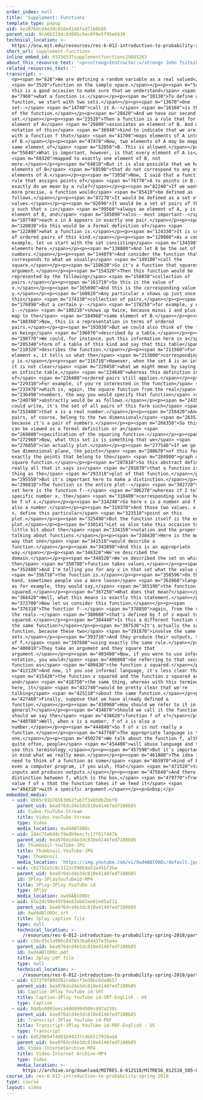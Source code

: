 ```yaml
---
order_index: null
title: 'Supplement: Functions'
template_type: popup
uid: bea976dcd4e3dc810e4146fed7180b05
parent_uid: 9ca6b310dc93095c9ac0f0e5f95e6930
technical_location: >-
  https://ocw.mit.edu/resources/res-6-012-introduction-to-probability-spring-2018/part-i-the-fundamentals/supplement-functions
short_url: supplement-functions
inline_embed_id: 65256537supplementfunctions19845263
about_this_resource_text: '<p><strong>Instructor:</strong> John Tsitsiklis</p>'
related_resources_text: ''
transcript: >-
  <p><span m="620">We are defining a random variable as a real valued</span>
  <span m="3520">function on the sample space.</span></p><p><span m="5430">So
  this is a good occasion to make sure that we understand</span> <span
  m="7960">what a function is.</span></p><p><span m="10130">To define a
  function, we start with two sets.</span></p><p><span m="13670">One
  set--</span> <span m="14740">call it A--</span> <span m="16160">is the domain
  of the function.</span></p><p><span m="20420">And we have our second
  set.</span></p><p><span m="23520">Then a function is a rule that for any
  element of A</span> <span m="29800">associates an element of B. And we use a
  notation of this</span> <span m="36940">kind to indicate that we are dealing
  with a function f that</span> <span m="41700">maps elements of A into elements
  of B.</span></p><p><span m="47470">Now, two elements of A may be mapped to the
  same element of</span> <span m="52050">B. This is allowed.</span></p><p><span
  m="55640">What is important, however, is that every element of A is</span>
  <span m="60320">mapped to exactly one element of B, not
  more.</span></p><p><span m="64810">But it is also possible that we have some
  elements of B</span> <span m="68590">that do not correspond to any of the
  elements of A.</span></p><p><span m="73050">Now, I said that a function is a
  rule that assigns points of</span> <span m="76770">A to points in B. But what
  exactly do we mean by a rule?</span></p><p><span m="82240">If we want to be
  more precise, a function would</span> <span m="85410">be defined as
  follows.</span></p><p><span m="87270">It would be defined as a set of pairs of
  values.</span></p><p><span m="92690">It would be a set of pairs of the form x,
  y such that x is</span> <span m="99560">always an element of A, y is always an
  element of B, and</span> <span m="105890">also-- most important--</span> <span
  m="107740">each x in A appears in exactly one pair.</span></p><p><span
  m="120030">So this would be a formal definition of</span> <span
  m="122890">what a function is.</span></p><p><span m="124330">It is collection
  of ordered pairs of this kind.</span></p><p><span m="129000">As a concrete
  example, let us start with the set consisting</span> <span m="134590">of these
  elements here.</span></p><p><span m="138880">And let B be the set of real
  numbers.</span></p><p><span m="144079">And consider the function that
  corresponds to what we usually</span> <span m="149100">call the
  square.</span></p><p><span m="150610">So it's a function that squares its
  argument.</span></p><p><span m="154320">Then this function would be
  represented by the following</span> <span m="158030">collection of
  pairs.</span></p><p><span m="161710">So this is the value of
  x.</span></p><p><span m="165690">And this is the corresponding value of
  y.</span></p><p><span m="168820">Any particular x shows up just once in
  this</span> <span m="174130">collection of pairs.</span></p><p><span
  m="176890">But a certain y--</span> <span m="178250">for example, y equal to
  1--</span> <span m="180210">shows up twice, because minus 1 and plus 1 both
  map to the</span> <span m="184960">same element of B.</span></p><p><span
  m="188360">Now, this is a representation in terms of ordered
  pairs.</span></p><p><span m="193030">But we could also think of the function
  as being</span> <span m="196070">described by a table.</span></p><p><span
  m="198770">We could, for instance, put this information here in a</span> <span
  m="205340">form of a table of this kind and say that this table</span> <span
  m="210320">describes the function.</span></p><p><span m="211560">For any
  element x, it tells us what the</span> <span m="213800">corresponding element
  y is.</span></p><p><span m="216710">However, when the set A is an infinite set
  it is not clear</span> <span m="220450">what we might mean by saying a table,
  an infinite table,</span> <span m="224640">whereas this definition in terms
  of</span> <span m="226480">ordered pairs still applies.</span></p><p><span
  m="229310">For example, if you're interested in the function</span> <span
  m="233470">which is, again, the square function from the real</span> <span
  m="236490">numbers, the way you would specify that function</span> <span
  m="240790">abstractly would be as follows.</span></p><p><span m="243540">You
  could write, it's the set of all pairs of this form such</span> <span
  m="253480">that x is a real number.</span></p><p><span m="258420">And now such
  pairs, of course, belong to the two dimensional</span> <span m="263530">plane
  because it's a pair of numbers.</span></p><p><span m="266350">So this set here
  can be viewed as a formal definition or a</span> <span
  m="269880">specification of the squaring function.</span></p><p><span
  m="272960">Now, what this set is is something that we</span> <span
  m="276050">can actually plot.</span></p><p><span m="277540">If we go in the
  two dimensional plane, the points</span> <span m="280670">of this form are
  exactly the points that belong to the</span> <span m="284980">graph of the
  square function.</span></p><p><span m="287810">So this abstract definition,
  really all that it says is</span> <span m="291070">that a function is the same
  thing as the</span> <span m="293310">plot of that function.</span></p><p><span
  m="295550">But it's important here to make a distinction.</span></p><p><span
  m="298810">The function is the entire plot--</span> <span m="302720">so this
  set here is the function f--</span> <span m="306270">whereas if I tell you a
  specific number x, the</span> <span m="310400">corresponding value here would
  be f of x.</span></p><p><span m="314240">So here x is a number and f of x is
  also a number.</span></p><p><span m="319370">And those two values, x and f of
  x, define this particular</span> <span m="323510">point on this
  plot.</span></p><p><span m="325490">But the function itself is the entire
  plot.</span></p><p><span m="330141">Let us also take this occasion to talk a
  little bit about the</span> <span m="334159">notation and the proper way of
  talking about functions.</span></p><p><span m="338430">Here is the most common
  way that one</span> <span m="341510">would describe a
  function.</span></p><p><span m="343890">And this is an appropriate
  way.</span></p><p><span m="346320">We've described the
  domain.</span></p><p><span m="348520">We've described the set on which
  the</span> <span m="350780">function takes values.</span></p><p><span
  m="352480">And I'm telling you for any x in that set what the value of</span>
  <span m="356710">the function is.</span></p><p><span m="358596">On the other
  hand, sometimes people use a more loose</span> <span m="362060">language, such
  as for example, they would say,</span> <span m="365190">the function x
  squared.</span></p><p><span m="367250">What does that mean?</span></p><p><span
  m="368420">Well, what this means is exactly this statement.</span></p><p><span
  m="373700">Now let us consider this function.</span></p><p><span
  m="376310">The function f--</span> <span m="378850">again, from the reals to
  the reals--</span> <span m="380660">that's defined by f of z equal to z
  squared.</span></p><p><span m="384440">Is this a different function or is it
  the same function?</span></p><p><span m="387530">It's actually the same
  function, because these two</span> <span m="391870">involve the same
  sets.</span></p><p><span m="393710">And they produce their outputs, the values
  of f,</span> <span m="397680">using exactly the same rule.</span></p><p><span
  m="400010">They take an argument and they square that
  argument.</span></p><p><span m="403480">Now, if you were to use informal
  notation, you would</span> <span m="406860">be referring to that second
  function as</span> <span m="409430">the function z squared.</span></p><p><span
  m="412120">And now, if you use informal language, it's less clear that</span>
  <span m="415420">the function x squared and the function z squared are one
  and</span> <span m="418750">the same thing, whereas with this terminology
  here, it</span> <span m="422740">would be pretty clear that we're
  talking</span> <span m="425110">about the same function.</span></p><p><span
  m="427460">Finally, suppose that we have already defined a
  function.</span></p><p><span m="430960">How should we refer to it in
  general?</span></p><p><span m="434870">Should we call it the function f, or
  should we say the</span> <span m="438620">function f of x?</span></p><p><span
  m="440780">Well, when x is a number, f of x is also a
  number.</span></p><p><span m="444840">So f of x is not really a
  function.</span></p><p><span m="447760">The appropriate language is this
  one.</span></p><p><span m="450270">We talk about the function f, although
  quite often, people</span> <span m="454400">will abuse language and they will
  use this terminology.</span></p><p><span m="457590">But it's important to keep
  in mind what we really mean.</span></p><p><span m="461800">The idea is that we
  need to think of a function as some</span> <span m="465970">kind of box or
  even a computer program, if you wish, that</span> <span m="471520">takes
  inputs and produces outputs.</span></p><p><span m="475640">And there's a
  distinction between f, which is the box,</span> <span m="479770">from the
  value f of x that the function takes if we feed it</span> <span
  m="484310">with a specific argument.</span></p><p>&nbsp;</p>
embedded_media:
  - uid: 8b05c91b76563062fab7f34850b2bbf9
    parent_uid: bea976dcd4e3dc810e4146fed7180b05
    id: Video-YouTube-Stream
    title: Video-YouTube-Stream
    type: Video
    media_location: Xwd4ABlO0Dc
  - uid: 10ac75e6d4cf9e8b9eacfc17f61f447b
    parent_uid: bea976dcd4e3dc810e4146fed7180b05
    id: Thumbnail-YouTube-JPG
    title: Thumbnail-YouTube-JPG
    type: Thumbnail
    media_location: 'https://img.youtube.com/vi/Xwd4ABlO0Dc/default.jpg'
  - uid: c62732e2c0c3122c598b4a53a45bf3ba
    parent_uid: bea976dcd4e3dc810e4146fed7180b05
    id: 3Play-3PlayYouTubeid-MP4
    title: 3Play-3Play YouTube id
    type: 3Play
    media_location: Xwd4ABlO0Dc
  - uid: 65e2dc90e49f84e83eb03ae62e05af11
    parent_uid: bea976dcd4e3dc810e4146fed7180b05
    id: Xwd4ABlO0Dc.srt
    title: 3play caption file
    type: null
    technical_location: >-
      /resources/res-6-012-introduction-to-probability-spring-2018/part-i-the-fundamentals/supplement-functions/Xwd4ABlO0Dc.srt
  - uid: c56cd3c1a99bc847853ba8d437e35a4a
    parent_uid: bea976dcd4e3dc810e4146fed7180b05
    id: Xwd4ABlO0Dc.pdf
    title: 3play pdf file
    type: null
    technical_location: >-
      /resources/res-6-012-introduction-to-probability-spring-2018/part-i-the-fundamentals/supplement-functions/Xwd4ABlO0Dc.pdf
  - uid: 6372f8f80d262ce0ecf3ed9bcbda8657
    parent_uid: bea976dcd4e3dc810e4146fed7180b05
    id: Caption-3Play YouTube id-SRT
    title: Caption-3Play YouTube id-SRT-English - US
    type: Caption
  - uid: 8ddba9093eeca4d60994980cd97a238c
    parent_uid: bea976dcd4e3dc810e4146fed7180b05
    id: Transcript-3Play YouTube id-PDF
    title: Transcript-3Play YouTube id-PDF-English - US
    type: Transcript
  - uid: 6d529b54f4d01b94337c4bb517926ad4
    parent_uid: bea976dcd4e3dc810e4146fed7180b05
    id: Video-InternetArchive-MP4
    title: Video-Internet Archive-MP4
    type: Video
    media_location: >-
      https://archive.org/download/MITRES.6-012S18/MITRES6_012S18_S05-01_300k.mp4
course_id: res-6-012-introduction-to-probability-spring-2018
type: course
layout: video
---
```

